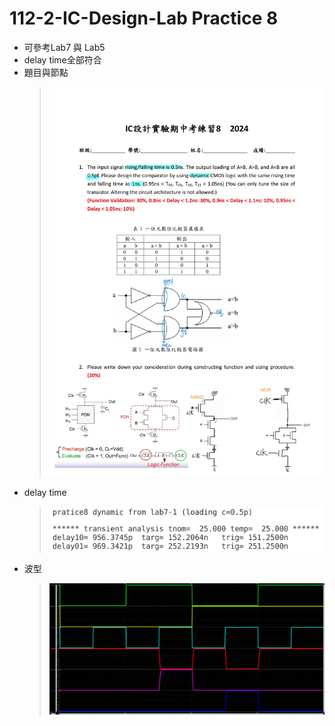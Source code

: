 # 112-2-IC-Design-Lab Practice 8

- 可參考Lab7 與 Lab5
- delay time全部符合
- 題目與節點
    >![alt text](p8_node.jpg)
- delay time
    >![alt text](p8_delay.png)
- 波型
    >![alt text](p8_wave.png)
